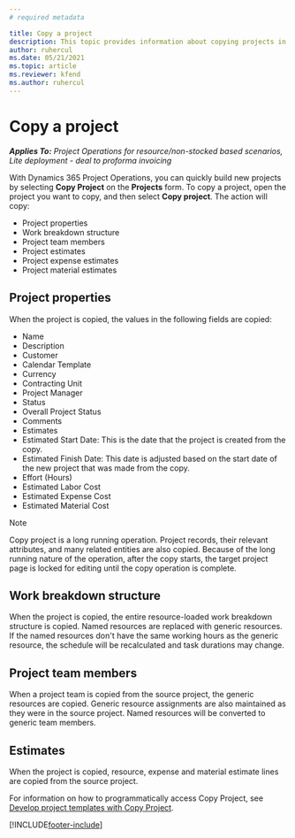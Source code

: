 ```yaml
---
# required metadata

title: Copy a project
description: This topic provides information about copying projects in Dynamics 365 Project Operations. 
author: ruhercul
ms.date: 05/21/2021
ms.topic: article
ms.reviewer: kfend 
ms.author: ruhercul
---
```


# Copy a project

_**Applies To:** Project Operations for resource/non-stocked based scenarios, Lite deployment - deal to proforma invoicing_

With Dynamics 365 Project Operations, you can quickly build new projects by selecting **Copy Project** on the **Projects** form. To copy a project, open the project you want to copy, and then select **Copy project**. The action will copy:

- Project properties 
- Work breakdown structure
- Project team members
- Project estimates
- Project expense estimates
- Project material estimates

## Project properties

When the project is copied, the values in the following fields are copied:

- Name
- Description
- Customer
- Calendar Template
- Currency
- Contracting Unit
- Project Manager
- Status
- Overall Project Status
- Comments
- Estimates
- Estimated Start Date: This is the date that the project is created from the copy.
- Estimated Finish Date: This date is adjusted based on the start date of the new project that was made from the copy.
- Effort (Hours)
- Estimated Labor Cost
- Estimated Expense Cost
- Estimated Material Cost

> [!NOTE]
> Copy project is a long running operation. Project records, their relevant attributes, and many related entities are also copied. Because of the long running nature of the operation, after the copy starts, the target project page is locked for editing until the copy operation is complete.

## Work breakdown structure

When the project is copied, the entire resource-loaded work breakdown structure is copied. Named resources are replaced with generic resources. If the named resources don't have the same working hours as the generic resource, the schedule will be recalculated and task durations may change.

## Project team members

When a project team is copied from the source project, the generic resources are copied. Generic resource assignments are also maintained as they were in the source project. Named resources will be converted to generic team members.

## Estimates

When the project is copied, resource, expense and material estimate lines are copied from the source project. 

For information on how to programmatically access Copy Project, see [Develop project templates with Copy Project](dev-copy-project.md).


[!INCLUDE[footer-include](../includes/footer-banner.md)]
